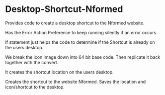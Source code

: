 # Desktop-Shortcut-Nformed
Provides code to create a desktop shortcut to the Nformed website. 

Has the Error Action Preference to keep running silently if an error occurs. 

If statement just helps the code to determine if the Shortcut is already on the users desktop. 

We break the icon image down into 64 bit base code. Then replicate it back together with the convert. 

It creates the shortcut location on the users desktop. 

Creates the shortcut to the website Nformed. Saves the location and icon/shortcut to the desktop. 
